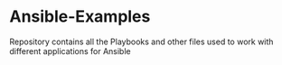 # Ansible-Examples
Repository contains all the Playbooks and other files used to work with different applications for Ansible
